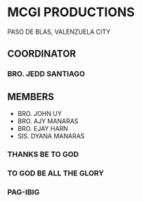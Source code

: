# MCGI PRODUCTIONS
PASO DE BLAS, VALENZUELA CITY


## COORDINATOR
### BRO. JEDD SANTIAGO



## MEMBERS
- BRO. JOHN UY
- BRO. AJY MANARAS
- BRO. EJAY HARN
- SIS. DYANA MANARAS




### THANKS BE TO GOD
### TO GOD BE ALL THE GLORY
### PAG-IBIG
